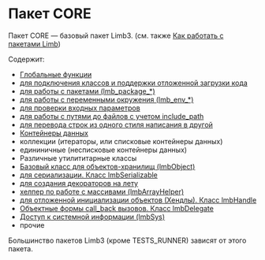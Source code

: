 # Пакет CORE
Пакет CORE — базовый пакет Limb3. (см. также [Как работать с пакетами Limb](../../../docs/ru/packages_architecture.md))

Содержит:

* [Глобальные функции](./core/global_functions.md)
 * [для подключения классов и поддержки отложенной загрузки кода](./core/lazy_include.md)
 * [для работы с пакетами (lmb_package_*)](./core/global_functions.md)
 * [для работы с переменными окружения (lmb_env_*)](./core/global_functions.md)
 * [для проверки входных параметров](./core/assert_functions.md)
 * [для работы с путями до файлов с учетом include_path](./core/global_functions.md)
 * [для перевода строк из одного стиля написания в другой](./core/global_functions.md)
* [Контейнеры данных](./core/data_containers.md)
 * коллекции (итераторы, или списковые контейнеры данных)
 * едининичные (несписковые контейнеры данных)
* Различные утилититарные классы
 * [Базовый класс для объектов-хранилищ (lmbObject)](./core/lmb_object.md)
 * [для сериализации. Класс lmbSerializable](./core/lmb_serializable.md)
 * [для создания декораторов на лету](./core/decorators.md)
 * [хелпер по работе с массивами (lmbArrayHelper)](./core/lmb_array_helper.md)
 * [для отложенной инициализации объектов (Хендлы). Класс lmbHandle](./core/handles.md)
 * [Объектные формы call_back вызовов. Класс lmbDelegate](./core/delegates.md)
 * [Доступ к системной информации (lmbSys)](./core/lmb_sys.md)
 * прочие

Большинство пакетов Limb3 (кроме TESTS_RUNNER) зависят от этого пакета.
